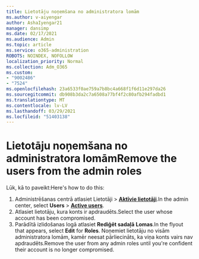 ```yaml
---
title: Lietotāju noņemšana no administratora lomām
ms.author: v-aiyengar
author: AshaIyengar21
manager: dansimp
ms.date: 02/17/2021
ms.audience: Admin
ms.topic: article
ms.service: o365-administration
ROBOTS: NOINDEX, NOFOLLOW
localization_priority: Normal
ms.collection: Adm_O365
ms.custom:
- "9002486"
- "7524"
ms.openlocfilehash: 23a6533f0ae759a7b8bc4a668f1f6d11e297da26
ms.sourcegitcommit: db908b3da2c7a6508a77bf4f2c80afb294fadbd1
ms.translationtype: MT
ms.contentlocale: lv-LV
ms.lasthandoff: 03/29/2021
ms.locfileid: "51403138"
---
```

# <a name="remove-the-users-from-the-admin-roles"></a><span data-ttu-id="c3f6a-102">Lietotāju noņemšana no administratora lomām</span><span class="sxs-lookup"><span data-stu-id="c3f6a-102">Remove the users from the admin roles</span></span>

<span data-ttu-id="c3f6a-103">Lūk, kā to paveikt:</span><span class="sxs-lookup"><span data-stu-id="c3f6a-103">Here's how to do this:</span></span>

1. <span data-ttu-id="c3f6a-104">Administrēšanas centrā atlasiet Lietotāji  >  [**Aktīvie lietotāji**](https://go.microsoft.com/fwlink/p/?linkid=834822).</span><span class="sxs-lookup"><span data-stu-id="c3f6a-104">In the admin center, select **Users** > [**Active users**](https://go.microsoft.com/fwlink/p/?linkid=834822).</span></span>
1. <span data-ttu-id="c3f6a-105">Atlasiet lietotāju, kura konts ir apdraudēts.</span><span class="sxs-lookup"><span data-stu-id="c3f6a-105">Select the user whose account has been compromised.</span></span>
1. <span data-ttu-id="c3f6a-106">Parādītā izlidošanas logā atlasiet **Rediģēt sadaļā** **Lomas**.</span><span class="sxs-lookup"><span data-stu-id="c3f6a-106">In the flyout that appears, select **Edit** for **Roles**.</span></span> <span data-ttu-id="c3f6a-107">Noņemiet lietotāju no visām administratora lomām, kamēr neesat pārliecināts, ka viņa konts vairs nav apdraudēts.</span><span class="sxs-lookup"><span data-stu-id="c3f6a-107">Remove the user from any admin roles until you're confident their account is no longer compromised.</span></span>

